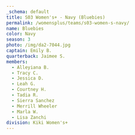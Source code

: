 ```yaml
---
_schema: default
title: S03 Women's+ - Navy (Bluebies)
permalink: /womensplus/teams/s03-women-s-navy/
name: Bluebies
color: Navy
season: 3
photo: /img/da2-7044.jpg
captain: Emily B.
quarterback: Jaimee S.
members:
  - Alleyiana B.
  - Tracy C.
  - Jessica D.
  - Leah G.
  - Courtney H.
  - Tadia R.
  - Sierra Sanchez
  - Merrill Wheeler
  - Marla W.
  - Lisa Zanchi
division: Kiki Women's+
---
```

